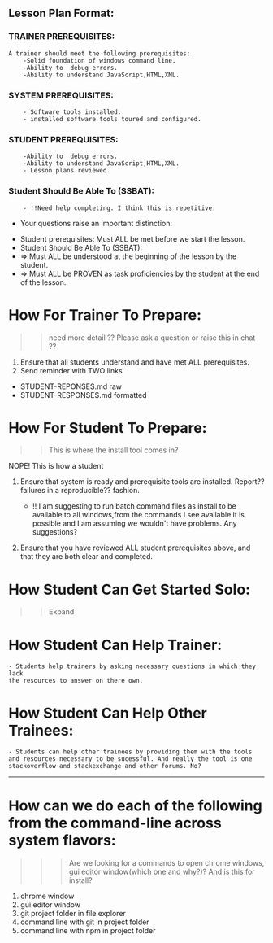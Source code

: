 ## Lesson Plan Format:

### TRAINER PREREQUISITES:
    A trainer should meet the following prerequisites:
        -Solid foundation of windows command line.
        -Ability to  debug errors.
        -Ability to understand JavaScript,HTML,XML.
        
### SYSTEM PREREQUISITES:
        - Software tools installed.
        - installed software tools toured and configured.

### STUDENT PREREQUISITES:
        -Ability to  debug errors.
        -Ability to understand JavaScript,HTML,XML.
        - Lesson plans reviewed.

### Student Should Be Able To (SSBAT):
        - !!Need help completing. I think this is repetitive.

* Your questions raise an important distinction:
- Student prerequisites: Must ALL be met before we start the lesson.
- Student Should Be Able To (SSBAT):
- => Must ALL be understood at the beginning of the lesson by the student.
- => Must ALL be PROVEN as task proficiencies by the student at the end of the lesson.

# How For Trainer To Prepare:
>> need more detail ?? Please ask a question or raise this in chat ??
1. Ensure that all students understand and have met ALL prerequisites.
2. Send reminder with TWO links
- STUDENT-REPONSES.md raw 
- STUDENT-RESPONSES.md formatted

# How For Student To Prepare:
>> This is where the install tool comes in?  

NOPE!  This is how a student 

1. Ensure that system is ready and prerequisite tools are installed.  Report?? failures in a reproducible?? fashion.
    - !! I am suggesting to run batch command files as install to be available to all windows,from the commands I see available it is possible and I am assuming we wouldn't have problems. Any suggestions?
    
2. Ensure that you have reviewed ALL student prerequisites above, and that they are both clear and completed.


# How Student Can Get Started Solo:
>> Expand

# How Student Can Help Trainer:
    - Students help trainers by asking necessary questions in which they lack
    the resources to answer on there own.
    
# How Student Can Help Other Trainees:
    - Students can help other trainees by providing them with the tools and resources necessary to be sucessful. And really the tool is one stackoverflow and stackexchange and other forums. No?
    
    

---
# How can we do each of the following from the command-line across system flavors:
>>> Are we looking for a commands to open chrome windows, gui editor window(which one and why?)?
And is this for install?
1. chrome window
2. gui editor window
3. git project folder in file explorer
4. command line with git in project folder
5. command line with npm in project folder